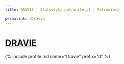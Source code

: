 ```yaml
---
title: DRAVIE | Statystyki patronite.pl | Patromierz

permalink: /Dravie
---
```


# [DRAVIE](https://patronite.pl/Dravie)

{% include profile.md name="Dravie" prefix="d" %}
